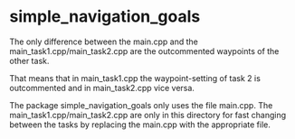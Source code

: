 simple_navigation_goals
===============================================================================================================================

The only difference between the main.cpp and the main_task1.cpp/main_task2.cpp are the outcommented waypoints of the other task.

That means that in main_task1.cpp the waypoint-setting of task 2 is outcommented and in main_task2.cpp vice versa.

The package simple_navigation_goals only uses the file main.cpp. The main_task1.cpp/main_task2.cpp are only in this directory for fast changing between the tasks by replacing the main.cpp with the appropriate file.
